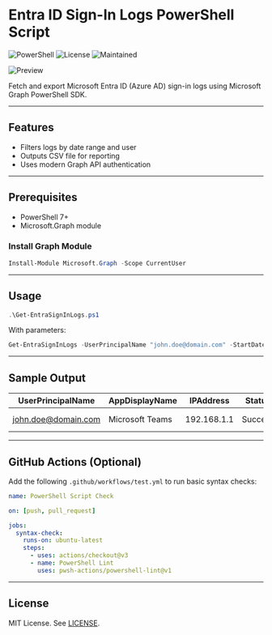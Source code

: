 # Entra ID Sign-In Logs PowerShell Script

![PowerShell](https://img.shields.io/badge/PowerShell-7+-blue.svg)
![License](https://img.shields.io/github/license/mohammedsiddiqui6872/Entra-Signin-logs)
![Maintained](https://img.shields.io/badge/maintained-yes-brightgreen)

![Preview](./thumbnail.png)

Fetch and export Microsoft Entra ID (Azure AD) sign-in logs using Microsoft Graph PowerShell SDK.

---

## Features

- Filters logs by date range and user
- Outputs CSV file for reporting
- Uses modern Graph API authentication

---

## Prerequisites

- PowerShell 7+
- Microsoft.Graph module

### Install Graph Module

```powershell
Install-Module Microsoft.Graph -Scope CurrentUser
```

---

## Usage

```powershell
.\Get-EntraSignInLogs.ps1
```

With parameters:

```powershell
Get-EntraSignInLogs -UserPrincipalName "john.doe@domain.com" -StartDate "2025-05-01" -EndDate "2025-05-10"
```

---

## Sample Output

| UserPrincipalName    | AppDisplayName    | IPAddress    | Status  | CreatedDateTime       |
|----------------------|-------------------|--------------|---------|------------------------|
| john.doe@domain.com  | Microsoft Teams   | 192.168.1.1  | Success | 2025-05-10T12:45:00Z   |

---

## GitHub Actions (Optional)

Add the following `.github/workflows/test.yml` to run basic syntax checks:

```yaml
name: PowerShell Script Check

on: [push, pull_request]

jobs:
  syntax-check:
    runs-on: ubuntu-latest
    steps:
      - uses: actions/checkout@v3
      - name: PowerShell Lint
        uses: pwsh-actions/powershell-lint@v1
```

---

## License

MIT License. See [LICENSE](LICENSE).
